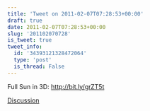 ```yaml
---
title: 'Tweet on 2011-02-07T07:28:53+00:00'
draft: true
date: 2011-02-07T07:28:53+00:00
slug: '201102070728'
is_tweet: true
tweet_info:
  id: '34393121328472064'
  type: 'post'
  is_thread: False
---
```




Full Sun in 3D: http://bit.ly/grZT5t

[Discussion](https://x.com/sytelus/status/34393121328472064)
